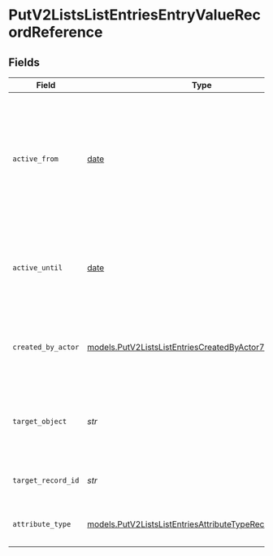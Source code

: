 # PutV2ListsListEntriesEntryValueRecordReference


## Fields

| Field                                                                                                                       | Type                                                                                                                        | Required                                                                                                                    | Description                                                                                                                 | Example                                                                                                                     |
| --------------------------------------------------------------------------------------------------------------------------- | --------------------------------------------------------------------------------------------------------------------------- | --------------------------------------------------------------------------------------------------------------------------- | --------------------------------------------------------------------------------------------------------------------------- | --------------------------------------------------------------------------------------------------------------------------- |
| `active_from`                                                                                                               | [date](https://docs.python.org/3/library/datetime.html#date-objects)                                                        | :heavy_check_mark:                                                                                                          | The point in time at which this value was made "active". `active_from` can be considered roughly analogous to `created_at`. | 2023-01-01T15:00:00.000000000Z                                                                                              |
| `active_until`                                                                                                              | [date](https://docs.python.org/3/library/datetime.html#date-objects)                                                        | :heavy_check_mark:                                                                                                          | The point in time at which this value was deactivated. If `null`, the value is active.                                      | 2023-01-01T15:00:00.000000000Z                                                                                              |
| `created_by_actor`                                                                                                          | [models.PutV2ListsListEntriesCreatedByActor7](../models/putv2listslistentriescreatedbyactor7.md)                            | :heavy_check_mark:                                                                                                          | The actor that created this value.                                                                                          | {<br/>"type": "workspace-member",<br/>"id": "50cf242c-7fa3-4cad-87d0-75b1af71c57b"<br/>}                                    |
| `target_object`                                                                                                             | *str*                                                                                                                       | :heavy_check_mark:                                                                                                          | A slug identifying the object that the referenced record belongs to.                                                        | people                                                                                                                      |
| `target_record_id`                                                                                                          | *str*                                                                                                                       | :heavy_check_mark:                                                                                                          | A UUID to identify the referenced record.                                                                                   | 891dcbfc-9141-415d-9b2a-2238a6cc012d                                                                                        |
| `attribute_type`                                                                                                            | [models.PutV2ListsListEntriesAttributeTypeRecordReference](../models/putv2listslistentriesattributetyperecordreference.md)  | :heavy_check_mark:                                                                                                          | The attribute type of the value.                                                                                            | record-reference                                                                                                            |